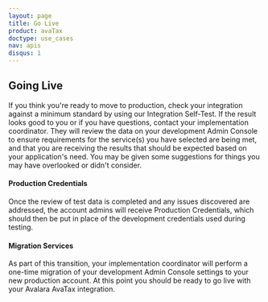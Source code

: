 ```yaml
---
layout: page
title: Go Live
product: avaTax
doctype: use_cases
nav: apis
disqus: 1
---
```

<h2>Going Live</h2>
If you think you're ready to move to production, check your integration against a minimum standard by using our Integration Self-Test. If the result looks good to you or if you have questions, contact your implementation coordinator. They will review the data on your development Admin Console to ensure requirements for the service(s) you have selected are being met, and that you are receiving the results that should be expected based on your application's need. You may be given some suggestions for things you may have overlooked or didn't consider.
<h4>Production Credentials</h4>
Once the review of test data is completed and any issues discovered are addressed, the account admins will receive Production Credentials, which should then be put in place of the development credentials used during testing.
<h4>Migration Services</h4>
As part of this transition, your implementation coordinator will perform a one-time migration of your development Admin Console settings to your new production account. At this point you should be ready to go live with your Avalara AvaTax integration.

